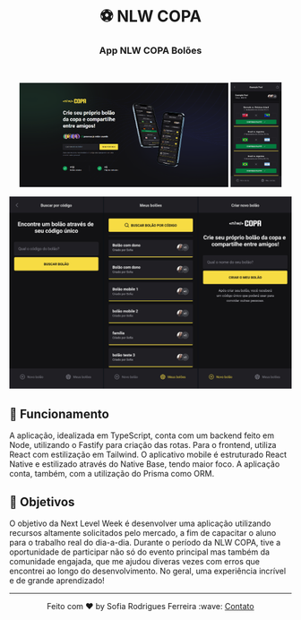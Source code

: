 <h1 align="center">
    ⚽ NLW COPA
</h1>

<h3 align="center">App NLW COPA Bolões</h3>

<br>

<p align="center">
  <img alt="Preview" src="PCcopa.png" width="74%">
  <img alt="Preview" src="Mobilecopa.jpg" width="18%">
</p>
<p align="center">
  <img alt="Preview" src="Mobilecomp.png">
</p>

## 🥇 Funcionamento

A aplicação, idealizada em TypeScript, conta com um backend feito em Node, utilizando o Fastify para criação das rotas. Para o frontend, utiliza React com estilização em Tailwind. O aplicativo mobile é estruturado React Native e estilizado através do Native Base, tendo maior foco. A aplicação conta, também, com a utilização do Prisma como ORM.

## 🥅 Objetivos

O objetivo da Next Level Week é desenvolver uma aplicação utilizando recursos altamente solicitados pelo mercado, a fim de capacitar o aluno para o trabalho real do dia-a-dia. Durante o período da NLW COPA, tive a oportunidade de participar não só do evento principal mas também da comunidade engajada, que me ajudou diveras vezes com erros que encontrei ao longo do desenvolvimento. No geral, uma experiência incrível e de grande aprendizado!

---

<p align="center">Feito com ♥ by Sofia Rodrigues Ferreira :wave: <a href="https://www.linkedin.com/in/sofiarodfer/">Contato</a></p>
